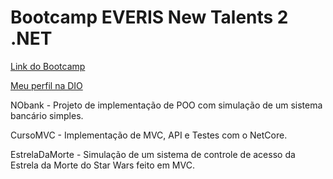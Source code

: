 # Bootcamp EVERIS New Talents 2 .NET

[Link do Bootcamp](https://web.digitalinnovation.one/track/everis-new-talents-2-net?tab=path)

[Meu perfil na DIO](https://web.digitalinnovation.one/users/fabiobraglin?tab=achievements)


NObank - Projeto de implementação de POO com simulação de um sistema bancário simples.

CursoMVC - Implementação de MVC, API e Testes com o NetCore.

EstrelaDaMorte - Simulação de um sistema de controle de acesso da Estrela da Morte do Star Wars feito em MVC.

